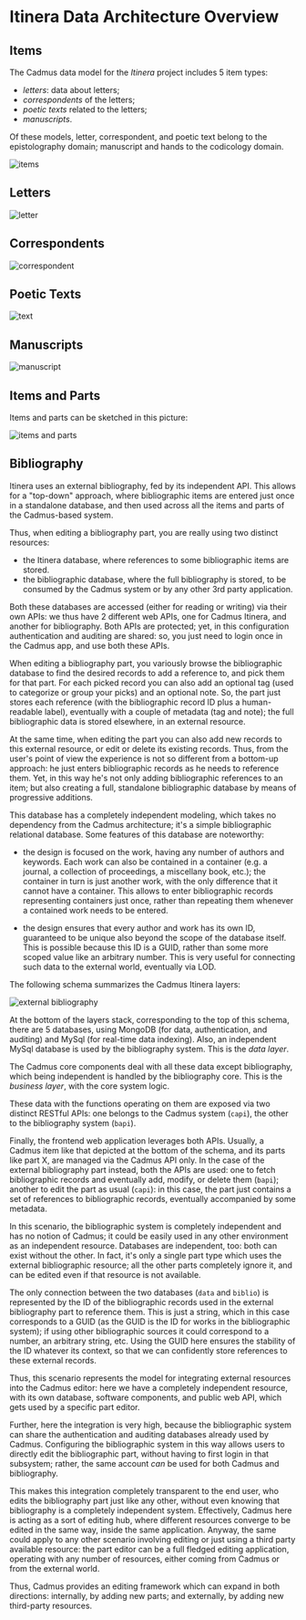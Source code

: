 # Itinera Data Architecture Overview

## Items

The Cadmus data model for the _Itinera_ project includes 5 item types:

- *letters*: data about letters;
- *correspondents* of the letters;
- *poetic texts* related to the letters;
- *manuscripts*.

Of these models, letter, correspondent, and poetic text belong to the epistolography domain; manuscript and hands to the codicology domain.

![items](./images/models-items.png)

## Letters

![letter](./images/models-letter.png)

## Correspondents

![correspondent](./images/models-correspondent.png)

## Poetic Texts

![text](./images/models-text.png)

## Manuscripts

![manuscript](./images/models-ms.png)

## Items and Parts

Items and parts can be sketched in this picture:

![items and parts](./images/items-n-parts.png)

## Bibliography

Itinera uses an external bibliography, fed by its independent API. This allows for a "top-down" approach, where bibliographic items are entered just once in a standalone database, and then used across all the items and parts of the Cadmus-based system.

Thus, when editing a bibliography part, you are really using two distinct resources:

- the Itinera database, where references to some bibliographic items are stored.
- the bibliographic database, where the full bibliography is stored, to be consumed by the Cadmus system or by any other 3rd party application.

Both these databases are accessed (either for reading or writing) via their own APIs: we thus have 2 different web APIs, one for Cadmus Itinera, and another for bibliography. Both APIs are protected; yet, in this configuration authentication and auditing are shared: so, you just need to login once in the Cadmus app, and use both these APIs.

When editing a bibliography part, you variously browse the bibliographic database to find the desired records to add a reference to, and pick them for that part. For each picked record you can also add an optional tag (used to categorize or group your picks) and an optional note. So, the part just stores each reference (with the bibliographic record ID plus a human-readable label), eventually with a couple of metadata (tag and note); the full bibliographic data is stored elsewhere, in an external resource.

At the same time, when editing the part you can also add new records to this external resource, or edit or delete its existing records. Thus, from the user's point of view the experience is not so different from a bottom-up approach: he just enters bibliographic records as he needs to reference them. Yet, in this way he's not only adding bibliographic references to an item; but also creating a full, standalone bibliographic database by means of progressive additions.

This database has a completely independent modeling, which takes no dependency from the Cadmus architecture; it's a simple bibliographic relational database. Some features of this database are noteworthy:

- the design is focused on the work, having any number of authors and keywords. Each work can also be contained in a container (e.g. a journal, a collection of proceedings, a miscellany book, etc.); the container in turn is just another work, with the only difference that it cannot have a container. This allows to enter bibliographic records representing containers just once, rather than repeating them whenever a contained work needs to be entered.

- the design ensures that every author and work has its own ID, guaranteed to be unique also beyond the scope of the database itself. This is possible because this ID is a GUID, rather than some more scoped value like an arbitrary number. This is very useful for connecting such data to the external world, eventually via LOD.

The following schema summarizes the Cadmus Itinera layers:

![external bibliography](./images/ext-bibliography.png)

At the bottom of the layers stack, corresponding to the top of this schema, there are 5 databases, using MongoDB (for data, authentication, and auditing) and MySql (for real-time data indexing). Also, an independent MySql database is used by the bibliography system. This is the _data layer_.

The Cadmus core components deal with all these data except bibliography, which being independent is handled by the bibliography core. This is the _business layer_, with the core system logic.

These data with the functions operating on them are exposed via two distinct RESTful APIs: one belongs to the Cadmus system (`capi`), the other to the bibliography system (`bapi`).

Finally, the frontend web application leverages both APIs. Usually, a Cadmus item like that depicted at the bottom of the schema, and its parts like part X, are managed via the Cadmus API only. In the case of the external bibliography part instead, both the APIs are used: one to fetch bibliographic records and eventually add, modify, or delete them (`bapi`); another to edit the part as usual (`capi`): in this case, the part just contains a set of references to bibliographic records, eventually accompanied by some metadata.

In this scenario, the bibliographic system is completely independent and has no notion of Cadmus; it could be easily used in any other environment as an independent resource. Databases are independent, too: both can exist without the other. In fact, it's only a single part type which uses the external bibliographic resource; all the other parts completely ignore it, and can be edited even if that resource is not available.

The only connection between the two databases (`data` and `biblio`) is represented by the ID of the bibliographic records used in the external bibliography part to reference them. This is just a string, which in this case corresponds to a GUID (as the GUID is the ID for works in the bibliographic system); if using other bibliographic sources it could correspond to a number, an arbitrary string, etc. Using the GUID here ensures the stability of the ID whatever its context, so that we can confidently store references to these external records.

Thus, this scenario represents the model for integrating external resources into the Cadmus editor: here we have a completely independent resource, with its own database, software components, and public web API, which gets used by a specific part editor.

Further, here the integration is very high, because the bibliographic system can share the authentication and auditing databases already used by Cadmus. Configuring the bibliographic system in this way allows users to directly edit the bibliographic part, without having to first login in that subsystem; rather, the same account _can_ be used for both Cadmus and bibliography.

This makes this integration completely transparent to the end user, who edits the bibliography part just like any other, without even knowing that bibliography is a completely independent system. Effectively, Cadmus here is acting as a sort of editing hub, where different resources converge to be edited in the same way, inside the same application. Anyway, the same could apply to any other scenario involving editing or just using a third party available resource: the part editor can be a full fledged editing application, operating with any number of resources, either coming from Cadmus or from the external world.

Thus, Cadmus provides an editing framework which can expand in both directions: internally, by adding new parts; and externally, by adding new third-party resources.
